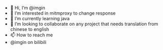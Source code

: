 - 👋 Hi, I’m @imgin
- 👀 I’m interested in 
mitmproxy to change response
- 🌱 I’m currently learning 
java
- 💞️ I’m looking to collaborate on 
any project that needs translation from chinese to english
- 📫 How to reach me 
- @imgin on bilibili

<!---
imgin/imgin is a ✨ special ✨ repository because its `README.md` (this file) appears on your GitHub profile.
You can click the Preview link to take a look at your changes.
--->
